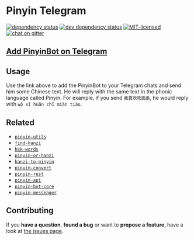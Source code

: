 # Pinyin Telegram

[![dependency status](https://img.shields.io/david/pepebecker/pinyin-telegram.svg)](https://david-dm.org/pepebecker/pinyin-telegram)
[![dev dependency status](https://img.shields.io/david/dev/pepebecker/pinyin-telegram.svg)](https://david-dm.org/pepebecker/pinyin-telegram#info=devDependencies)
[![MIT-licensed](https://img.shields.io/github/license/pepebecker/pinyin-telegram.svg)](https://opensource.org/licenses/MIT)
[![chat on gitter](https://badges.gitter.im/pepebecker.svg)](https://gitter.im/pepebecker)

## [Add PinyinBot on Telegram](http://t.me/pinyin_bot)

## Usage

Use the link above to add the PinyinBot to your Telegram chats and send him some Chinese text. He will reply with the same text in the phonic language called Pinyin. For example, if you send `我喜欢吃面条`, he would reply with `wǒ xǐ huān chī miàn tiáo`.

## Related

- [`pinyin-utils`](https://github.com/pepebecker/pinyin-utils)
- [`find-hanzi`](https://github.com/pepebecker/find-hanzi)
- [`hsk-words`](https://github.com/pepebecker/hsk-words)
- [`pinyin-or-hanzi`](https://github.com/pepebecker/pinyin-or-hanzi)
- [`hanzi-to-pinyin`](https://github.com/pepebecker/hanzi-to-pinyin)
- [`pinyin-convert`](https://github.com/pepebecker/pinyin-convert)
- [`pinyin-rest`](https://github.com/pepebecker/pinyin-rest)
- [`pinyin-api`](https://github.com/pepebecker/pinyin-api)
- [`pinyin-bot-core`](https://github.com/pepebecker/pinyin-bot-core)
- [`pinyin-messenger`](https://github.com/pepebecker/pinyin-messenger)

## Contributing

If you **have a question**, **found a bug** or want to **propose a feature**, have a look at [the issues page](https://github.com/pepebecker/pinyin-telegram/issues).